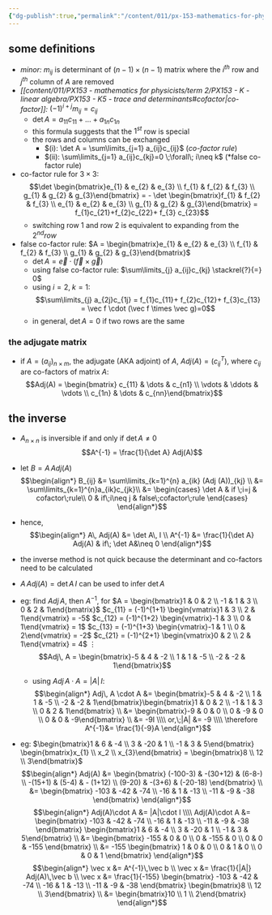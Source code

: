 ```yaml
---
{"dg-publish":true,"permalink":"/content/011/px-153-mathematics-for-physicists/term-2/px-153-k-linear-algebra/px-153-k7-matrix-inverse/","noteIcon":"1","created":"2024-10-01T18:27:09.423+01:00","updated":"2024-11-26T19:40:15.078+00:00"}
---
```


## some definitions
- *minor:* $m_{ij}$ is determinant of $(n-1)\times(n-1)$ matrix where the $i^{th}$ row and $j^{th}$ column of $A$ are removed
- *[[content/011/PX153 - mathematics for physicists/term 2/PX153 - K - linear algebra/PX153 - K5 - trace and determinants#cofactor\|co-factor]]:* $(-1)^{i+j}m_{ij} = c_{ij}$
	- $\det A = a_{11}c_{11}+\dots + a_{1n}c_{1n}$
	- this formula suggests that the $1^{st}$ row is special
	- the rows and columns can be exchanged
		- $(i): \det A = \sum\limits_{j=1} a_{ij}c_{ij}$ (*co-factor rule*)
		- $(ii): \sum\limits_{j=1} a_{ij}c_{kj}=0 \;\forall\; i\neq k$ (*false co-factor rule)
- co-factor rule for $3\times 3:$ 
$$\det \begin{bmatrix}e_{1} & e_{2} & e_{3} \\ f_{1} & f_{2} & f_{3} \\ g_{1} & g_{2} & g_{3}\end{bmatrix} = - \det \begin{bmatrix}f_{1} & f_{2} & f_{3} \\ e_{1} & e_{2} & e_{3} \\ g_{1} & g_{2} & g_{3}\end{bmatrix} = f_{1}c_{21}+f_{2}c_{22}+ f_{3} c_{23}$$
	- switching row 1 and row 2 is equivalent to expanding from the $2^{nd}row$
- false co-factor rule: $A = \begin{bmatrix}e_{1} & e_{2} & e_{3} \\ f_{1} & f_{2} & f_{3} \\ g_{1} & g_{2} & g_{3}\end{bmatrix}$
	- $\det A = \vec e \cdot (\vec f \times \vec g)$
	- using false co-factor rule: $\sum\limits_{j} a_{ij}c_{kj} \stackrel{?}{=} 0$
	- using $i=2,\; k=1:$ 
$$\sum\limits_{j} a_{2j}c_{1j} = f_{1}c_{11}+ f_{2}c_{12}+ f_{3}c_{13} = \vec f \cdot (\vec f \times \vec g)=0$$
	- in general, $\det A = 0$ if two rows are the same
### the adjugate matrix
- if $A = (a_{ij})_{n\times m}$, the adjugate (AKA adjoint) of $A$, $Adj(A) = (c_{ij}^{T})$, where $c_{ij}$ are co-factors of matrix $A:$ 
$$Adj(A) =   \begin{bmatrix} c_{11} &  \dots & c_{n1} \\ \vdots & \ddots & \vdots \\ c_{1n} & \dots & c_{nn}\end{bmatrix}$$
## the inverse
- $A_{n\times n}$ is inversible if and only if $\det A \neq 0$
$$A^{-1} = \frac{1}{\det A} Adj(A)$$
- let $B = A\, Adj(A)$
$$\begin{align*}
	 B_{ij} &= \sum\limits_{k=1}^{n} a_{ik} (Adj (A))_{kj} \\
	 &= \sum\limits_{k=1}^{n}a_{ik}c_{jk}\\
	 &= \begin{cases}
	 \det A & if \;i=j & cofactor\;rule\\
	 0 & if\;i\neq j & false\;cofactor\;rule
\end{cases}
\end{align*}$$
- hence,  
$$\begin{align*}
	A\, Adj(A) &= \det A\, I \\ 
	A^{-1} &= \frac{1}{\det A} Adj(A) & if\; \det A&\neq 0
\end{align*}$$
- the inverse method is not quick because the determinant and co-factors need to be calculated
- $A\, Adj(A)=\det A\,I$ can be used to infer $\det A$

- eg: find $Adj\, A$, then $A^{-1}$, for $A = \begin{bmatrix}1 & 0 & 2 \\ -1 & 1 & 3 \\ 0 & 2 & 1\end{bmatrix}$
		$c_{11} = (-1)^{1+1} \begin{vmatrix}1 & 3 \\ 2 & 1\end{vmatrix} = -5$
		$c_{12} = (-1)^{1+2} \begin{vmatrix}-1 & 3 \\ 0 & 1\end{vmatrix} = 1$
		$c_{13} = (-1)^{1+3} \begin{vmatrix}-1 & 1 \\ 0 & 2\end{vmatrix} = -2$
		$c_{21} = (-1)^{2+1} \begin{vmatrix}0 & 2 \\ 2 & 1\end{vmatrix} = 4$
		$\vdots$
	$$Adj\, A = \begin{bmatrix}-5 & 4 & -2 \\ 1 & 1 & -5 \\ -2 & -2 & 1\end{bmatrix}$$
	- using $Adj\, A \cdot A = |A|\, I:$ 
$$\begin{align*}
	Adj\, A \cdot A &= \begin{bmatrix}-5 & 4 & -2 \\ 1 & 1 & -5 \\ -2 & -2 & 1\end{bmatrix}\begin{bmatrix}1 & 0 & 2 \\ -1 & 1 & 3 \\ 0 & 2 & 1\end{bmatrix} \\
	&= \begin{bmatrix}-9 & 0 & 0 \\ 0 & -9 & 0 \\ 0 & 0 & -9\end{bmatrix} \\
	&= -9I \\\\
	or,\;|A| &= -9 \\\\
	\therefore A^{-1}&= \frac{1}{-9}A
\end{align*}$$

- eg: $\begin{bmatrix}1 & 6 & -4 \\ 3 & -20 & 1 \\ -1 & 3 & 5\end{bmatrix} \begin{bmatrix}x_{1} \\ x_2 \\ x_{3}\end{bmatrix} = \begin{bmatrix}8 \\ 12 \\ 3\end{bmatrix}$
$$\begin{align*}
	Adj(A) &= \begin{bmatrix} (-100-3) & -(30+12) & (6-8-) \\ -(15+1) & (5-4) & - (1+12) \\ (9-20) & -(3+6) & (-20-18) \end{bmatrix} \\
	&= \begin{bmatrix} -103 & -42 & -74 \\ -16 & 1 & -13 \\ -11 & -9 & -38 \end{bmatrix}
\end{align*}$$
$$\begin{align*}
	Adj(A)\cdot A &= |A|\cdot I \\\\
	Adj(A)\cdot A &= \begin{bmatrix} -103 & -42 & -74 \\ -16 & 1 & -13 \\ -11 & -9 & -38 \end{bmatrix} \begin{bmatrix}1 & 6 & -4 \\ 3 & -20 & 1 \\ -1 & 3 & 5\end{bmatrix} \\
	&= \begin{bmatrix} -155 & 0 & 0 \\ 0 & -155 & 0 \\ 0 & 0 & -155 \end{bmatrix} \\
	&= -155 \begin{bmatrix} 1 & 0 & 0 \\ 0 & 1 & 0 \\ 0 & 0 & 1 \end{bmatrix}
\end{align*}$$
$$\begin{align*}
	\vec x &= A^{-1}\,\vec b \\
	\vec x &= \frac{1}{|A|} Adj(A)\,\vec b \\
	\vec x &= \frac{1}{-155} \begin{bmatrix} -103 & -42 & -74 \\ -16 & 1 & -13 \\ -11 & -9 & -38 \end{bmatrix} \begin{bmatrix}8 \\ 12 \\ 3\end{bmatrix} \\
	&= \begin{bmatrix}10 \\ 1 \\ 2\end{bmatrix}
\end{align*}$$
